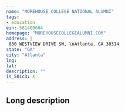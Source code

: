 ```yaml
---
name: "MOREHOUSE COLLEGE NATIONAL ALUMNI"
tags:
- education
ein: 581400604
homepage: "MOREHOUSECOLLEGEALUMNI.COM"
address: |
 830 WESTVIEW DRIVE SW, \nAtlanta, GA 30314
state: "GA"
city: "Atlanta"
lng: 
lat: 
description: ""
is_501c3: X
---
```


## Long description


